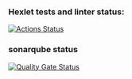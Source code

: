 ### Hexlet tests and linter status:
[![Actions Status](https://github.com/wasiliyterkin46/java-project-78/actions/workflows/hexlet-check.yml/badge.svg)](https://github.com/wasiliyterkin46/java-project-78/actions)
### sonarqube status
[![Quality Gate Status](https://sonarcloud.io/api/project_badges/measure?project=wasiliyterkin46_java-project-78&metric=alert_status)](https://sonarcloud.io/summary/new_code?id=wasiliyterkin46_java-project-78)

